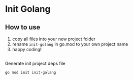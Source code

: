 # Init Golang

## How to use

1. copy all files into your new project folder
2. rename `init-golang` in go.mod to your own project name
3. happy coding!

##

Generate init project deps file

```bash
go mod init init-golang
```
